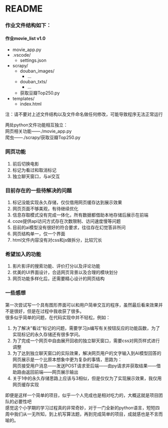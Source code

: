 # README
### 作业文件结构如下：
#### 作业movie_list v1.0    
* movie_app.py  
* .vscode/  
    + settings.json  
* scrapy/  
    + douban_images/  
        - ...  
    + douban_txts/  
        - ...  
    + 获取豆瓣Top250.py  
* templates/  
    + index.html  

注：请不要对上述文件结构以及文件命名做任何修改，可能导致程序无法正常运行
  
两处python文件功能相互独立：  
网页相关功能——./movie_app.py  
爬虫——./scrapy/获取豆瓣Top250.py  

### 网页功能  
1. 前后切换电影
2. 标记为看过和取消标记
3. 独立聊天窗口，与ai交互

### 目前存在的一些待解决的问题
1. 标记没能实现永久存储，仅仅借用网页缓存达到展示效果
2. 网页页面不够美观，有待继续优化
3. 信息存取模式没有完成一体化，所有数据都借助本地存储后展示在前端  
4. coze提供api访问方式存在次数限制、访问速度慢等问题
5. 目前的ai模型没有很好的符合要求，往往存在幻觉答非所问
6. 网页结构单一，仅一个界面
7. html文件内容没有对css和js做拆分，比较冗长
### 希望加入的功能  
1. 影片影评的搜索功能、评价打分以及评论功能
2. 优美的UI界面设计，合适网页背景以及合理的模块划分
3. 网页功能多样化后，还需要精心设计的网页结构
### 一些感想
第一次尝试写一个具有图形界面可以和用户简单交互的程序，虽然最后看来效果并不是很好，但是在过程中我收获了很多。  
很多似乎简单的问题，在代码实现中并不轻松，例如：  
1. 为了解决“看过”标记的问题，需要学习js编写有关按钮反应的功能函数，为了实现标记的永久存储还有很多学问。  
2. 为了完成一个网页中自由展开回收的独立聊天窗口，需要css对网页样式进行调整
3. 为了达到独立聊天窗口的实际效果，解决网页用户的文字输入到AI模型回答的网页展示是一个比原本想象中更为复杂的事情，思路为：  
网页接受用户消息——发送POST请求至后端——由py请求并获取结果——借助路由返回前端——网页展示输出
4. 关于1中的永久存储思路上应该与3相似，但是仅仅为了实现展示效果，我仅用网页缓存实现  

即便是这样一个简单的项目，似乎一个人完成也是相对吃力的，大概这就是项目团队的必要性吧  
感觉这个小学期的学习过程真的非常奇妙，对于一门全新的python语言，短短四周中我们从一无所知，到上机写算法题，再到完成简单的项目，成就感也是不言而喻的。
